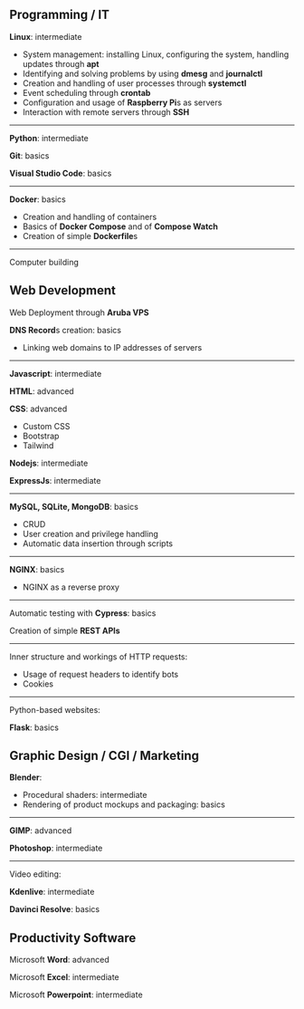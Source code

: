 
## Programming / IT

**Linux**: intermediate
- System management: installing Linux, configuring the system, handling updates through **apt**
- Identifying and solving problems by using **dmesg** and **journalctl**
- Creation and handling of user processes through **systemctl**
- Event scheduling through **crontab**
- Configuration and usage of **Raspberry Pi**s as servers
- Interaction with remote servers through **SSH**

---

**Python**: intermediate

**Git**: basics

**Visual Studio Code**: basics

---

**Docker**: basics
- Creation and handling of containers
- Basics of **Docker Compose** and of **Compose Watch**
- Creation of simple **Dockerfile**s

---

Computer building

## Web Development

Web Deployment through **Aruba VPS**

**DNS Record**s creation: basics
- Linking web domains to IP addresses of servers

---

**Javascript**: intermediate

**HTML**: advanced

**CSS**: advanced
- Custom CSS
- Bootstrap
- Tailwind

**Nodejs**: intermediate

**ExpressJs**: intermediate

---

**MySQL, SQLite, MongoDB**: basics
- CRUD
- User creation and privilege handling
- Automatic data insertion through scripts

---

**NGINX**: basics
- NGINX as a reverse proxy

---

Automatic testing with **Cypress**: basics

Creation of simple **REST APIs**

---

Inner structure and workings of HTTP requests:
- Usage of request headers to identify bots
- Cookies

---

Python-based websites:

**Flask**: basics

## Graphic Design / CGI / Marketing

**Blender**:
- Procedural shaders: intermediate
- Rendering of product mockups and packaging: basics

---

**GIMP**: advanced

**Photoshop**: intermediate

---

Video editing:

**Kdenlive**: intermediate

**Davinci Resolve**: basics

## Productivity Software

Microsoft **Word**: advanced

Microsoft **Excel**: intermediate

Microsoft **Powerpoint**: intermediate